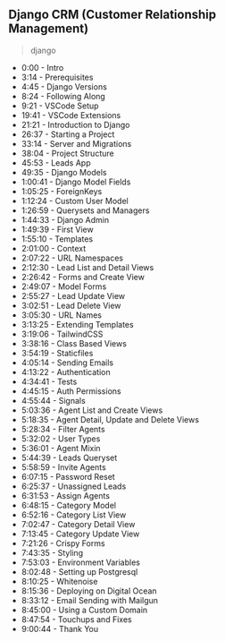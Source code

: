 ## Django CRM (Customer Relationship Management)
> django

- 0:00 - Intro
- 3:14 - Prerequisites
- 4:45 - Django Versions
- 8:24 - Following Along
- 9:21 - VSCode Setup
- 19:41 - VSCode Extensions
- 21:21 - Introduction to Django
- 26:37 - Starting a Project
- 33:14 - Server and Migrations
- 38:04 - Project Structure
- 45:53 - Leads App
- 49:35 - Django Models
- 1:00:41 - Django Model Fields
- 1:05:25 - ForeignKeys
- 1:12:24 - Custom User Model
- 1:26:59 - Querysets and Managers
- 1:44:33 - Django Admin
- 1:49:39 - First View
- 1:55:10 - Templates
- 2:01:00 - Context
- 2:07:22 - URL Namespaces
- 2:12:30 - Lead List and Detail Views
- 2:26:42 - Forms and Create View
- 2:49:07 - Model Forms
- 2:55:27 - Lead Update View
- 3:02:51 - Lead Delete View
- 3:05:30 - URL Names
- 3:13:25 - Extending Templates
- 3:19:06 - TailwindCSS
- 3:38:16 - Class Based Views
- 3:54:19 - Staticfiles
- 4:05:14 - Sending Emails
- 4:13:22 - Authentication
- 4:34:41 - Tests
- 4:45:15 - Auth Permissions
- 4:55:44 - Signals
- 5:03:36 - Agent List and Create Views
- 5:18:35 - Agent Detail, Update and Delete Views
- 5:28:34 - Filter Agents
- 5:32:02 - User Types
- 5:36:01 - Agent Mixin
- 5:44:39 - Leads Queryset
- 5:58:59 - Invite Agents
- 6:07:15 - Password Reset
- 6:25:37 - Unassigned Leads
- 6:31:53 - Assign Agents
- 6:48:15 - Category Model
- 6:52:16 - Category List View
- 7:02:47 - Category Detail View
- 7:13:45 - Category Update View
- 7:21:26 - Crispy Forms
- 7:43:35 - Styling
- 7:53:03 - Environment Variables
- 8:02:48 - Setting up Postgresql
- 8:10:25 - Whitenoise
- 8:15:36 - Deploying on Digital Ocean
- 8:33:12 - Email Sending with Mailgun
- 8:45:00 - Using a Custom Domain
- 8:47:54 - Touchups and Fixes
- 9:00:44 - Thank You
